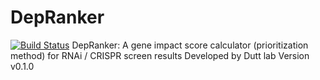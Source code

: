 # DepRanker

[![Build Status](https://travis-ci.org/joemccann/dillinger.svg?branch=master)](https://travis-ci.org/joemccann/dillinger)
DepRanker: A gene impact score calculator (prioritization method) for RNAi / CRISPR screen results
Developed by Dutt lab
Version v0.1.0